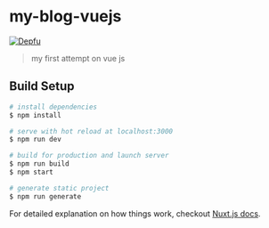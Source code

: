 # my-blog-vuejs

[![Depfu](https://badges.depfu.com/badges/abf27e108164eef81b483938c36b98c3/overview.svg)](https://depfu.com/github/utopikkad/my-blog-vuejs?project_id=10785)

> my first attempt on vue js

## Build Setup

``` bash
# install dependencies
$ npm install

# serve with hot reload at localhost:3000
$ npm run dev

# build for production and launch server
$ npm run build
$ npm start

# generate static project
$ npm run generate
```

For detailed explanation on how things work, checkout [Nuxt.js docs](https://nuxtjs.org).
